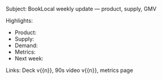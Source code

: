 Subject: BookLocal weekly update — product, supply, GMV

Highlights:
- Product:
- Supply:
- Demand:
- Metrics:
- Next week:

Links: Deck v{{n}}, 90s video v{{n}}, metrics page
